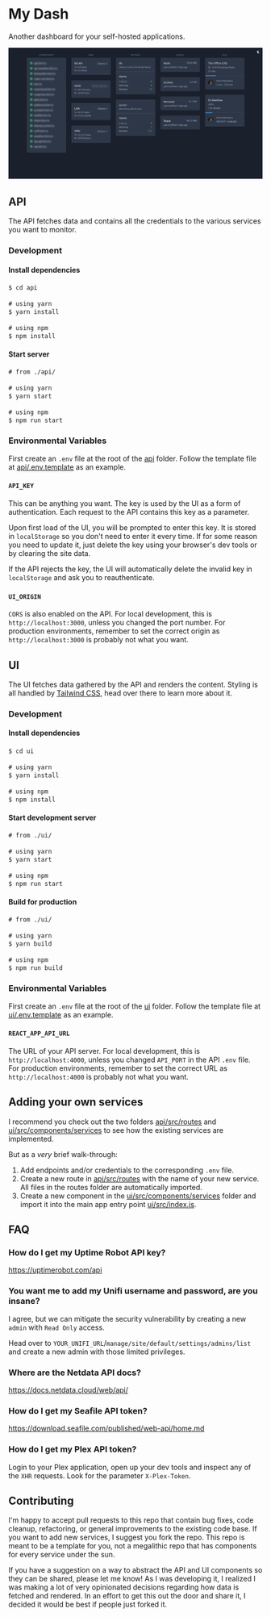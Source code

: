# My Dash

Another dashboard for your self-hosted applications.

![Screenshot](screenshot.png)

## API

The API fetches data and contains all the credentials to the various services you want to monitor.

### Development

#### Install dependencies

```
$ cd api

# using yarn
$ yarn install

# using npm
$ npm install
```

#### Start server

```
# from ./api/

# using yarn
$ yarn start

# using npm
$ npm run start
```

### Environmental Variables

First create an `.env` file at the root of the [api](api) folder. Follow the template file at [api/.env.template](api/.env.template) as an example.

#### `API_KEY`

This can be anything you want. The key is used by the UI as a form of authentication. Each request to the API contains this key as a parameter.

Upon first load of the UI, you will be prompted to enter this key. It is stored in `localStorage` so you don't need to enter it every time. If for some reason you need to update it, just delete the key using your browser's dev tools or by clearing the site data.

If the API rejects the key, the UI will automatically delete the invalid key in `localStorage` and ask you to reauthenticate.

#### `UI_ORIGIN`

`CORS` is also enabled on the API. For local development, this is `http://localhost:3000`, unless you changed the port number. For production environments, remember to set the correct origin as `http://localhost:3000` is probably not what you want.

## UI

The UI fetches data gathered by the API and renders the content. Styling is all handled by [Tailwind CSS](https://tailwindcss.com/), head over there to learn more about it.

### Development

#### Install dependencies

```
$ cd ui

# using yarn
$ yarn install

# using npm
$ npm install
```

#### Start development server

```
# from ./ui/

# using yarn
$ yarn start

# using npm
$ npm run start
```

#### Build for production

```
# from ./ui/

# using yarn
$ yarn build

# using npm
$ npm run build
```

### Environmental Variables

First create an `.env` file at the root of the [ui](ui) folder. Follow the template file at [ui/.env.template](ui/.env.template) as an example.

#### `REACT_APP_API_URL`

The URL of your API server. For local development, this is `http://localhost:4000`, unless you changed `API_PORT` in the API `.env` file. For production environments, remember to set the correct URL as `http://localhost:4000` is probably not what you want.

## Adding your own services

I recommend you check out the two folders [api/src/routes](api/src/routes) and [ui/src/components/services](ui/src/components/services) to see how the existing services are implemented.

But as a _very_ brief walk-through:

1. Add endpoints and/or credentials to the corresponding `.env` file.
2. Create a new route in [api/src/routes](api/src/routes) with the name of your new service. All files in the routes folder are automatically imported.
3. Create a new component in the [ui/src/components/services](ui/src/components/services) folder and import it into the main app entry point [ui/src/index.js](ui/src/index.js).

## FAQ

### How do I get my Uptime Robot API key?

https://uptimerobot.com/api

### You want me to add my Unifi username and password, are you insane?

I agree, but we can mitigate the security vulnerability by creating a new `admin` with `Read Only` access.

Head over to `YOUR_UNIFI_URL`/`manage/site/default/settings/admins/list` and create a new admin with those limited privileges.

### Where are the Netdata API docs?

https://docs.netdata.cloud/web/api/

### How do I get my Seafile API token?

https://download.seafile.com/published/web-api/home.md

### How do I get my Plex API token?

Login to your Plex application, open up your dev tools and inspect any of the `XHR` requests. Look for the parameter `X-Plex-Token`.

## Contributing

I'm happy to accept pull requests to this repo that contain bug fixes, code cleanup, refactoring, or general improvements to the existing code base. If you want to add new services, I suggest you fork the repo. This repo is meant to be a template for you, not a megalithic repo that has components for every service under the sun.

If you have a suggestion on a way to abstract the API and UI components so they can be shared, please let me know! As I was developing it, I realized I was making a lot of very opinionated decisions regarding how data is fetched and rendered. In an effort to get this out the door and share it, I decided it would be best if people just forked it.
